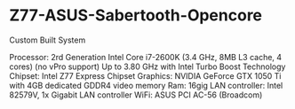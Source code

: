 # Z77-ASUS-Sabertooth-Opencore

Custom Built System

Processor: 2rd Generation Intel Core i7-2600K (3.4 GHz, 8MB L3 cache, 4 cores) (no vPro support) Up to 3.80 GHz with Intel Turbo Boost Technology
Chipset: Intel Z77 Express Chipset
Graphics: NVIDIA GeForce GTX 1050 Ti with 4GB dedicated GDDR4 video memory
Ram: 16gig
LAN controller: Intel 82579V, 1x Gigabit LAN controller
WiFi: ASUS PCI AC-56 (Broadcom)
